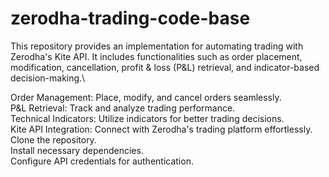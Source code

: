 # zerodha-trading-code-base
This repository provides an implementation for automating trading with Zerodha's Kite API. It includes functionalities such as order placement, modification, cancellation, profit & loss (P&L) retrieval, and indicator-based decision-making.\

Order Management: Place, modify, and cancel orders seamlessly.\
P&L Retrieval: Track and analyze trading performance.\
Technical Indicators: Utilize indicators for better trading decisions.\
Kite API Integration: Connect with Zerodha's trading platform effortlessly.\
Clone the repository.\
Install necessary dependencies.\
Configure API credentials for authentication.


